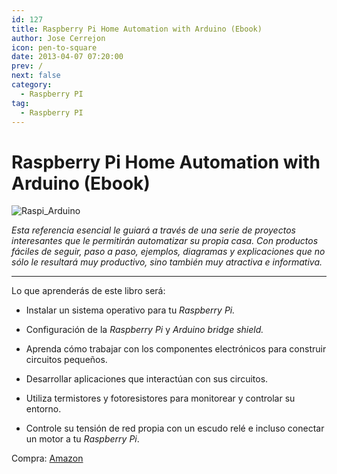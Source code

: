 ```yaml
---
id: 127
title: Raspberry Pi Home Automation with Arduino (Ebook)
author: Jose Cerrejon
icon: pen-to-square
date: 2013-04-07 07:20:00
prev: /
next: false
category:
  - Raspberry PI
tag:
  - Raspberry PI
---
```


# Raspberry Pi Home Automation with Arduino (Ebook)

![Raspi_Arduino](/images/raspiwardu.jpg)

*Esta referencia esencial le guiará a través de una serie de proyectos interesantes que le permitirán automatizar su propia casa. Con productos fáciles de seguir, paso a paso, ejemplos, diagramas y explicaciones que no sólo le resultará muy productivo, sino también muy atractiva e informativa.*

- - -
Lo que aprenderás de este libro será:

* Instalar un sistema operativo para tu *Raspberry Pi.*

* Configuración de la *Raspberry Pi* y *Arduino bridge shield.*

* Aprenda cómo trabajar con los componentes electrónicos para construir circuitos pequeños.

* Desarrollar aplicaciones que interactúan con sus circuitos.

* Utiliza termistores y fotoresistores para monitorear y controlar su entorno.

* Controle su tensión de red propia con un escudo relé e incluso conectar un motor a tu *Raspberry Pi*.

Compra: [Amazon](//www.amazon.com/Raspberry-Pi-Home-Automation-Arduino/dp/1849695865/)